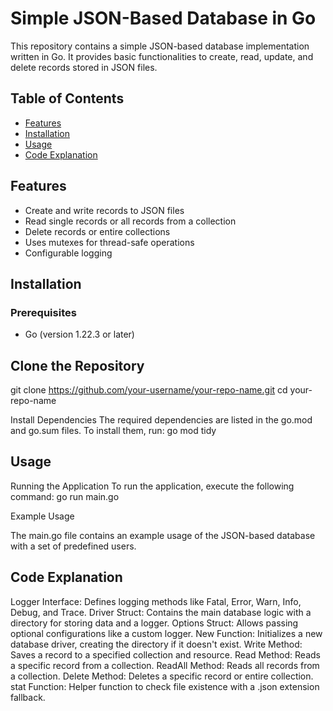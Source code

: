 # Simple JSON-Based Database in Go

This repository contains a simple JSON-based database implementation written in Go. It provides basic functionalities to create, read, update, and delete records stored in JSON files.

## Table of Contents

- [Features](#features)
- [Installation](#installation)
- [Usage](#usage)
- [Code Explanation](#code-explanation)


## Features

- Create and write records to JSON files
- Read single records or all records from a collection
- Delete records or entire collections
- Uses mutexes for thread-safe operations
- Configurable logging

## Installation

### Prerequisites

- Go (version 1.22.3 or later)

## Clone the Repository

git clone https://github.com/your-username/your-repo-name.git
cd your-repo-name

Install Dependencies
The required dependencies are listed in the go.mod and go.sum files. To install them, run:
go mod tidy

## Usage

Running the Application
To run the application, execute the following command:
go run main.go

Example Usage

The main.go file contains an example usage of the JSON-based database with a set of predefined users.

## Code Explanation

Logger Interface: Defines logging methods like Fatal, Error, Warn, Info, Debug, and Trace.
Driver Struct: Contains the main database logic with a directory for storing data and a logger.
Options Struct: Allows passing optional configurations like a custom logger.
New Function: Initializes a new database driver, creating the directory if it doesn't exist.
Write Method: Saves a record to a specified collection and resource.
Read Method: Reads a specific record from a collection.
ReadAll Method: Reads all records from a collection.
Delete Method: Deletes a specific record or entire collection.
stat Function: Helper function to check file existence with a .json extension fallback.


